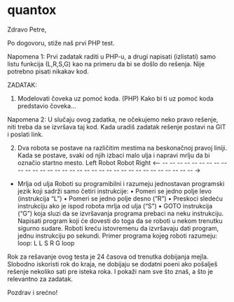 # quantox
Zdravo Petre,

Po dogovoru, stiže naš prvi PHP test.

Napomena 1: Prvi zadatak raditi u PHP-u, a drugi napisati (izlistati) samo listu funkcija (L,R,S,G) kao na primeru da bi se došlo do rešenja. Nije potrebno pisati nikakav kod. 

ZADATAK: 
1. Modelovati čoveka uz pomoć koda. (PHP) Kako bi ti uz pomoć koda predstavio čoveka…
 
Napomena 2: U slučaju ovog zadatka, ne očekujemo neko pravo rešenje, niti treba da se izvršava taj kod. Kada uradiš zadatak rešenje postavi na GIT i poslati link. 
 
2. Dva robota se postave na različitim mestima na beskonačnoj pravoj liniji. Kada se postave, svaki od njih izbaci malo ulja i napravi mrlju da bi označio startno mesto.
Left                             Robot                                     Robot                           Right
<-- -- -- -- -- -- -- -- -- -- -- *-- -- -- -- -- -- -- -- -- -- -- -- -- -*- -- -- -- -- -- -- -- -- -- ->   
* Mrlja od ulja
Roboti su programibilni i razumeju jednostavan programski jezik koji sadrži samo četiri instrukcije:
• Pomeri se jedno polje levo (instrukcija “L”)
• Pomeri se jedno polje desno (“R”)
• Preskoci sledeću instrukciju ako je ispod robota mrlja od ulja (“S”)
• GOTO instrukcija (“G”) koja sluzi da se izvršavanja programa prebaci na neku instrukciju.
Napisati program koji će dovesti do toga da se roboti u nekom trenutku sigurno sudare.
Roboti kreću istovremenu da izvršavaju dati program, jednu instrukciju po sekundi.
Primer programa kojeg roboti razumeju:
loop:
L
L
S
R
G loop
 
Rok za rešavanje ovog testa je 24 časova od trenutka dobijanja mejla. Slobodno iskoristi rok do kraja, ne dobijaju se dodatni poeni ako pošalješ rešenje nekoliko sati pre isteka roka. I pokaži nam sve što znaš, a što je relevantno za zadatak.

Pozdrav i srećno!
